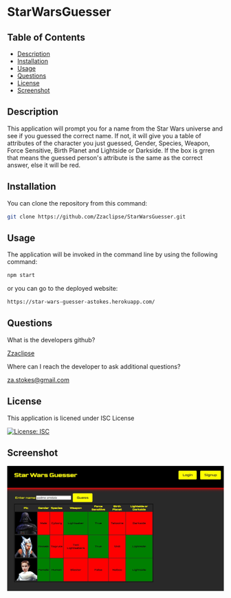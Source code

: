 # StarWarsGuesser

## Table of Contents

- [Description](#description)
- [Installation](#installation)
- [Usage](#usage)
- [Questions](#questions)
- [License](#license)
- [Screenshot](#screenshot)

## Description

This application will prompt you for a name from the Star Wars universe and see if you guessed the correct name. If not, it will give you a table of attributes of the character you just guessed, Gender, Species, Weapon, Force Sensitive, Birth Planet and Lightside or Darkside. If the box is grren that means the guessed person's attribute is the same as the correct answer, else it will be red.

## Installation

You can clone the repository from this command:

```bash
git clone https://github.com/Zzaclipse/StarWarsGuesser.git
```

## Usage

The application will be invoked in the command line by using the following command:

```bash
npm start
```

or you can go to the deployed website:

```bash
https://star-wars-guesser-astokes.herokuapp.com/
```

## Questions

What is the developers github?

[Zzaclipse](https://github.com/Zzaclipse)

Where can I reach the developer to ask additional questions?

za.stokes@gmail.com

## License

This application is licened under ISC License

[![License: ISC](https://img.shields.io/badge/License-ISC-blue.svg)](https://opensource.org/licenses/ISC)

## Screenshot

![screenshot](./client/img/Capture.jpg)
